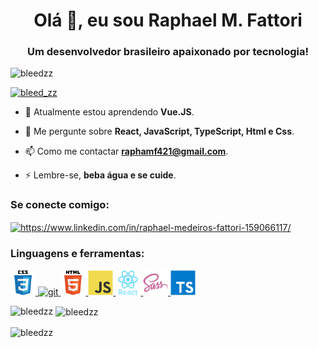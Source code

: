 <h1 align="center">Olá 👋, eu sou Raphael M. Fattori</h1>
<h3 align="center">Um desenvolvedor brasileiro apaixonado por tecnologia!</h3>

<p align="left"> <img src="https://komarev.com/ghpvc/?username=bleedzz&label=Profile%20views&color=0e75b6&style=flat" alt="bleedzz" /> </p>

<p align="left"> <a href="https://twitter.com/bleed_zz" target="blank"><img src="https://img.shields.io/twitter/follow/bleed_zz?logo=twitter&style=for-the-badge" alt="bleed_zz" /></a> </p>

- 🌱 Atualmente estou aprendendo **Vue.JS**.

- 💬 Me pergunte sobre **React, JavaScript, TypeScript, Html e Css**.

- 📫 Como me contactar **raphamf421@gmail.com**.

- ⚡ Lembre-se, **beba água e se cuide**.

<h3 align="left">Se conecte comigo:</h3>
<p align="left">
<a href="https://linkedin.com/in/https://www.linkedin.com/in/raphael-medeiros-fattori-159066117/" target="blank"><img align="center" src="https://raw.githubusercontent.com/rahuldkjain/github-profile-readme-generator/master/src/images/icons/Social/linked-in-alt.svg" alt="https://www.linkedin.com/in/raphael-medeiros-fattori-159066117/" height="30" width="40" /></a>
</p>

<h3 align="left">Linguagens e ferramentas:</h3>
<p align="left"> <a href="https://www.w3schools.com/css/" target="_blank" rel="noreferrer"> <img src="https://raw.githubusercontent.com/devicons/devicon/master/icons/css3/css3-original-wordmark.svg" alt="css3" width="40" height="40"/> </a> <a href="https://git-scm.com/" target="_blank" rel="noreferrer"> <img src="https://www.vectorlogo.zone/logos/git-scm/git-scm-icon.svg" alt="git" width="40" height="40"/> </a> <a href="https://www.w3.org/html/" target="_blank" rel="noreferrer"> <img src="https://raw.githubusercontent.com/devicons/devicon/master/icons/html5/html5-original-wordmark.svg" alt="html5" width="40" height="40"/> </a> <a href="https://developer.mozilla.org/en-US/docs/Web/JavaScript" target="_blank" rel="noreferrer"> <img src="https://raw.githubusercontent.com/devicons/devicon/master/icons/javascript/javascript-original.svg" alt="javascript" width="40" height="40"/> </a> <a href="https://reactjs.org/" target="_blank" rel="noreferrer"> <img src="https://raw.githubusercontent.com/devicons/devicon/master/icons/react/react-original-wordmark.svg" alt="react" width="40" height="40"/> </a> <a href="https://sass-lang.com" target="_blank" rel="noreferrer"> <img src="https://raw.githubusercontent.com/devicons/devicon/master/icons/sass/sass-original.svg" alt="sass" width="40" height="40"/> </a> <a href="https://www.typescriptlang.org/" target="_blank" rel="noreferrer"> <img src="https://raw.githubusercontent.com/devicons/devicon/master/icons/typescript/typescript-original.svg" alt="typescript" width="40" height="40"/> </a> </p>

<p><img align="left" src="https://github-readme-stats.vercel.app/api/top-langs?username=bleedzz&show_icons=true&locale=en&layout=compact" alt="bleedzz" /></p>

<p>&nbsp;<img align="center" src="https://github-readme-stats.vercel.app/api?username=bleedzz&show_icons=true&locale=en" alt="bleedzz" /></p>

<p><img align="center" src="https://github-readme-streak-stats.herokuapp.com/?user=bleedzz&" alt="bleedzz" /></p>
